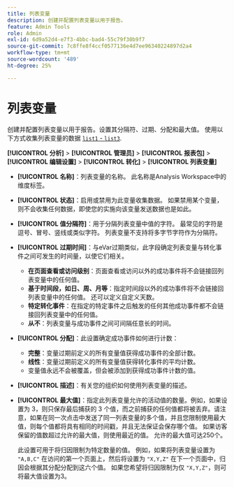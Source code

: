 ```yaml
---
title: 列表变量
description: 创建并配置列表变量以用于报告。
feature: Admin Tools
role: Admin
exl-id: 6d9a52d4-e7f3-4bbc-bad4-55c79f30b9f7
source-git-commit: 7c8ffe8f4ccf0577136e4d7ee96340224897d2a4
workflow-type: tm+mt
source-wordcount: '489'
ht-degree: 25%

---
```


# 列表变量

创建并配置列表变量以用于报告。设置其分隔符、过期、分配和最大值。 使用以下方式收集列表变量的数据 [`list1` - `list3`](/help/implement/vars/page-vars/list.md).

**[!UICONTROL 分析]** > **[!UICONTROL 管理员]** > **[!UICONTROL 报表包]** > **[!UICONTROL 编辑设置]** > **[!UICONTROL 转化]** > **[!UICONTROL 列表变量]**

* **[!UICONTROL 名称]**：列表变量的名称。 此名称是Analysis Workspace中的维度标签。

* **[!UICONTROL 状态]**：启用或禁用为此变量收集数据。 如果禁用某个变量，则不会收集任何数据，即使您的实施向该变量发送数据也是如此。

* **[!UICONTROL 值分隔符]**：用于分隔列表变量中值的字符。 最常见的字符是逗号、冒号、竖线或类似字符。 列表变量不支持将多字节字符作为分隔符。

* **[!UICONTROL 过期时间]**：与eVar过期类似，此字段确定列表变量与转化事件之间可发生的时间量，以使它们相关。
   * **在页面查看或访问级别**：页面查看或访问以外的成功事件将不会链接回列表变量中的任何值。
   * **基于时间段，如日、周、月等**：指定时间段以外的成功事件将不会链接回列表变量中的任何值。 还可以定义自定义天数。
   * **特定转化事件**：在指定的特定事件之后触发的任何其他成功事件都不会链接回列表变量中的任何值。
   * **从不**：列表变量与成功事件之间可间隔任意长的时间。

* **[!UICONTROL 分配]**：此设置确定成功事件如何进行计数：
   * **完整**：变量过期前定义的所有变量值获得成功事件的全部计数。
   * **线性**：变量过期前定义的所有变量值获得转化事件的平均计数。
   * 变量值永远不会被覆盖，但会被添加到获得成功事件计数的值。

* **[!UICONTROL 描述]**：有关您的组织如何使用列表变量的描述。

* **[!UICONTROL 最大值]**：指定此列表变量允许的活动值的数量。例如，如果设置为 3，则只保存最后捕获的 3 个值，而之前捕获的任何值都将被丢弃。请注意，如果在同一次点击中发送了同一列表变量的多个值，并且您限制使用最大值，则每个值都将具有相同的时间戳，并且无法保证会保存哪个值。 如果访客保留的值数超过允许的最大值，则使用最近的值。 允许的最大值可达250个。

  此设置可用于将归因限制为特定数量的值。 例如，如果将列表变量设置为 `"A,B,C"` 在访问的第一个页面上，然后将设置为 `"X,Y,Z"` 在下一个页面中，归因会根据其分配分配到这六个值。 如果您希望将归因限制为仅 `"X,Y,Z"`，则可将最大值设置为3。
